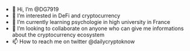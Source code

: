 - 👋 Hi, I’m @DG7919
- 👀 I’m interested in DeFi and cryptocurrency
- 🌱 I’m currently learning psychologie in high university in France
- 💞️ I’m looking to collaborate on anyone who can give me informations about the cryptocurrency ecosystem
- 📫 How to reach me on twitter @dailycryptoknow

<!---
DG7919/DG7919 is a ✨ special ✨ repository because its `README.md` (this file) appears on your GitHub profile.
You can click the Preview link to take a look at your changes.
--->
